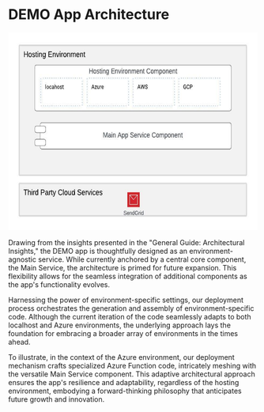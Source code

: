 # DEMO App Architecture
<img src="app-composition.jpeg" alt="Image Alt Text" width="600" height="400">

Drawing from the insights presented in the "General Guide: Architectural Insights," the DEMO app is thoughtfully designed as an environment-agnostic service. While currently anchored by a central core component, the Main Service, the architecture is primed for future expansion. This flexibility allows for the seamless integration of additional components as the app's functionality evolves.

Harnessing the power of environment-specific settings, our deployment process orchestrates the generation and assembly of environment-specific code. Although the current iteration of the code seamlessly adapts to both localhost and Azure environments, the underlying approach lays the foundation for embracing a broader array of environments in the times ahead.

To illustrate, in the context of the Azure environment, our deployment mechanism crafts specialized Azure Function code, intricately meshing with the versatile Main Service component. This adaptive architectural approach ensures the app's resilience and adaptability, regardless of the hosting environment, embodying a forward-thinking philosophy that anticipates future growth and innovation.
